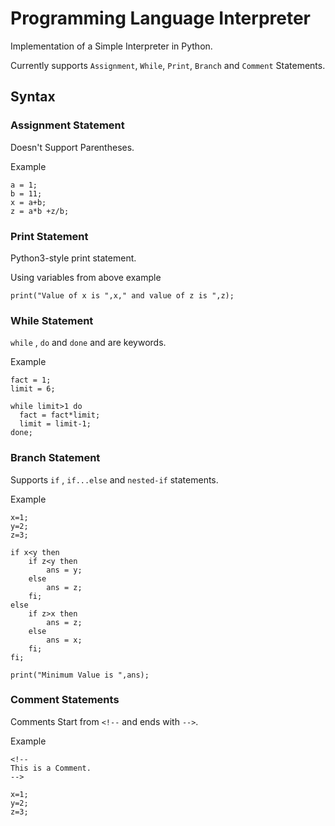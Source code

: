# Programming Language Interpreter
Implementation of a Simple Interpreter in Python.

Currently supports `Assignment`, `While`, `Print`, `Branch` and `Comment` Statements.

## Syntax

### Assignment Statement
Doesn't Support Parentheses.

Example
```
a = 1;
b = 11;
x = a+b;
z = a*b +z/b;
```
### Print Statement
Python3-style print statement.

Using variables from above example
```
print("Value of x is ",x," and value of z is ",z);
```


### While Statement

`while` , `do` and `done` and  are keywords.

Example
```
fact = 1;
limit = 6;

while limit>1 do
  fact = fact*limit;
  limit = limit-1;
done;
```

### Branch Statement
Supports `if` , `if...else` and `nested-if` statements.

Example
```
x=1;
y=2;
z=3;

if x<y then
	if z<y then
		ans = y;
	else
		ans = z;
	fi;
else
	if z>x then
		ans = z;
	else
		ans = x;
	fi;
fi;

print("Minimum Value is ",ans);
```

### Comment Statements
Comments Start from `<!--` and ends with `-->`.

Example
```
<!--
This is a Comment.
-->

x=1;
y=2;
z=3;

```

